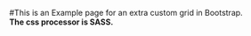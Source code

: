 #This is an Example page for an extra custom grid in Bootstrap.<br/>
**The css processor is SASS.**
